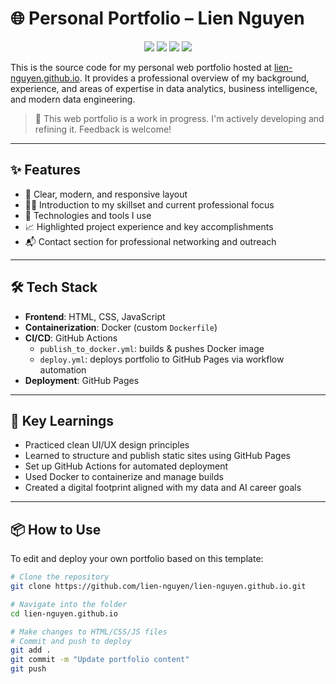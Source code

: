 # 🌐 Personal Portfolio – Lien Nguyen

<p align="center">
  <a href="https://github.com/lien-nguyen/lien-nguyen.github.io/releases/"><img src="https://img.shields.io/github/v/release/lien-nguyen/lien-nguyen.github.io?include_prereleases&display_name=release&labelColor=pink&color=blue"></a>
  <a href="https://github.com/lien-nguyen/lien-nguyen.github.io/releases/"><img src="https://img.shields.io/github/commits-since/lien-nguyen/lien-nguyen.github.io/v0.0.1?labelColor=yellow&color=green"></a>
  <a href="https://github.com/lien-nguyen/lien-nguyen.github.io"><img src="https://img.shields.io/github/commit-activity/w/lien-nguyen/lien-nguyen.github.io"></a>
  <a href="https://github.com/lien-nguyen/lien-nguyen.github.io/actions"><img src="https://img.shields.io/github/actions/workflow/status/lien-nguyen/lien-nguyen.github.io/publish_to_docker.yml"></a>
</p>

This is the source code for my personal web portfolio hosted at [lien-nguyen.github.io](https://lien-nguyen.github.io/). It provides a professional overview of my background, experience, and areas of expertise in data analytics, business intelligence, and modern data engineering.

> 🚧 This web portfolio is a work in progress. I'm actively developing and refining it. Feedback is welcome!


---

## ✨ Features

- 📌 Clear, modern, and responsive layout
- 👩‍💻 Introduction to my skillset and current professional focus
- 🧰 Technologies and tools I use
- 📈 Highlighted project experience and key accomplishments
- 📬 Contact section for professional networking and outreach

---

## 🛠️ Tech Stack

- **Frontend**: HTML, CSS, JavaScript
- **Containerization**: Docker (custom `Dockerfile`)
- **CI/CD**: GitHub Actions  
  - `publish_to_docker.yml`: builds & pushes Docker image  
  - `deploy.yml`: deploys portfolio to GitHub Pages via workflow automation
- **Deployment**: GitHub Pages

---

## 🧠 Key Learnings

- Practiced clean UI/UX design principles  
- Learned to structure and publish static sites using GitHub Pages  
- Set up GitHub Actions for automated deployment  
- Used Docker to containerize and manage builds  
- Created a digital footprint aligned with my data and AI career goals

---

## 📦 How to Use

To edit and deploy your own portfolio based on this template:

```bash
# Clone the repository
git clone https://github.com/lien-nguyen/lien-nguyen.github.io.git

# Navigate into the folder
cd lien-nguyen.github.io

# Make changes to HTML/CSS/JS files
# Commit and push to deploy
git add .
git commit -m "Update portfolio content"
git push
